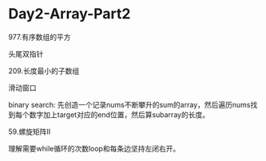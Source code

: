 # Day2-Array-Part2
977.有序数组的平方

头尾双指针

209.长度最小的子数组

滑动窗口

binary search: 先创造一个记录nums不断攀升的sum的array，然后遍历nums找到每个数字加上target对应的end位置，然后算subarray的长度。

59.螺旋矩阵II 

理解需要while循环的次数loop和每条边坚持左闭右开。
